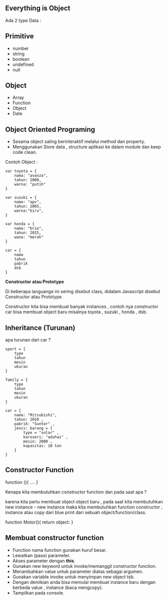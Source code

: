 ## Everything is Object

Ada 2 type Data :

Primitive
----------
- number
- string
- boolean
- undefined
- null

Object
---------
- Array 
- Function
- Object
- Date

Object Oriented Programing
---------------------------
- Sesama object saling berinteraktif melalui method dan property.
- Menggunakan Store data , structure aplikasi ke dalam module dan keep code clean.


Contoh Object :

    var toyota = {
        nama: "avanza",
        tahun: 2000,
        warna: "putih"
    }

    var suzuki = {
        nama: "apv",
        tahun: 2005,
        warna:"biru",
    }

    var honda = {
        nama: "brio",
        tahun: 2015,
        wana: "merah"
    }

    car = {
        nama
        tahun
        pabrik
        dsb
    }

**Constructor atau Prototype**

Di beberapa languange ini sering disebut class, didalam Javascript disebut Constructor atau Prototype.

Constructor kita bisa membuat banyak instances , contoh nya constructor car bisa membuat object baru misalnya toyota , suzuki , honda , dsb.

## Inheritance (Turunan)

apa turunan dari car ?

    sport = {
        type 
        tahun
        mesin
        ukuran
    }

    family = {
        type 
        tahun
        mesin
        ukuran
    }

    car = {
        nama: "Mitsubishi",
        tahun: 2010 ,
        pabrik: "Sunter" ,
        jenis: barang = {
            type = "solar" ,
            karoseri: "aduhai" ,
            mesin: 2000 ,
            kapasitas: 10 ton
        }
    }

## Constructor Function

function (){ .... }

Kenapa kita membutuhkan constructor function dan pada saat apa ?

karena kita perlu membuat object object baru , pada saat kita membutuhkan new instance - new instance maka kita membutuhkan function constructor , instance atau copy dari blue print dari sebuah object/function/class.

function Motor(){ return object: }

## Membuat constructor function

- Function nama function gunakan huruf besar.
- Lewatkan (pass) parameter.
- Akses parameter dengan **this**.
- Gunakan new keyword untuk invoke/memanggil constructor function.
- Menambahkan value untuk parameter diatas sebagai argumen.
- Gunakan variable invoke untuk menyimpan new object tsb.
- Dengan demikian anda bisa memulai membuat instance baru dengan berbeda value , instance (baca mengcopy).
- Tampilkan pada console.
